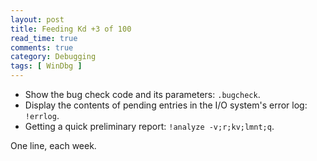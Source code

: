 ```yaml
---
layout: post
title: Feeding Kd +3 of 100
read_time: true  
comments: true
category: Debugging
tags: [ WinDbg ]
---
```


* Show the bug check code and its parameters: `.bugcheck`.
* Display the contents of pending entries in the I/O system's error log: `!errlog`.
* Getting a quick preliminary report: `!analyze -v;r;kv;lmnt;q`.

One line, each week.

